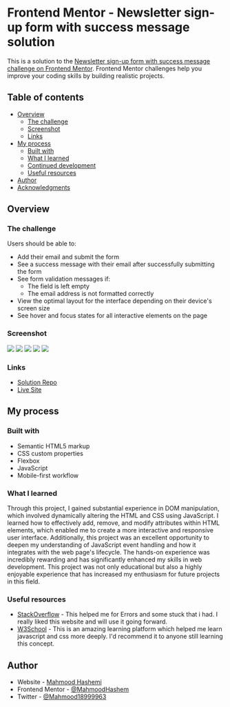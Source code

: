 # Frontend Mentor - Newsletter sign-up form with success message solution

This is a solution to the [Newsletter sign-up form with success message challenge on Frontend Mentor](https://www.frontendmentor.io/challenges/newsletter-signup-form-with-success-message-3FC1AZbNrv). Frontend Mentor challenges help you improve your coding skills by building realistic projects. 

## Table of contents

- [Overview](#overview)
  - [The challenge](#the-challenge)
  - [Screenshot](#screenshot)
  - [Links](#links)
- [My process](#my-process)
  - [Built with](#built-with)
  - [What I learned](#what-i-learned)
  - [Continued development](#continued-development)
  - [Useful resources](#useful-resources)
- [Author](#author)
- [Acknowledgments](#acknowledgments)


## Overview

### The challenge

Users should be able to:

- Add their email and submit the form
- See a success message with their email after successfully submitting the form
- See form validation messages if:
  - The field is left empty
  - The email address is not formatted correctly
- View the optimal layout for the interface depending on their device's screen size
- See hover and focus states for all interactive elements on the page

### Screenshot

![](./assets/screenshots/desktop-subscribe.jpeg)
![](./assets/screenshots/desktop-success.jpeg)
![](./assets/screenshots/email-validation.jpeg)
![](./assets/screenshots/mobile-subscribe.jpeg)
![](./assets/screenshots/mobile-success.jpeg)




### Links

- [Solution Repo](https://github.com/MahmoodHashem/Mentor-Challanges/tree/main/newsletter-sign-up-with-success-message-main/newsletter-sign-up-with-success-message-main)
- [Live Site](https://mahmoodhashem.github.io/Mentor-Challanges/newsletter-sign-up-with-success-message-main/newsletter-sign-up-with-success-message-main/index.html)

## My process

### Built with

- Semantic HTML5 markup
- CSS custom properties
- Flexbox
- JavaScript
- Mobile-first workflow


### What I learned

Through this project, I gained substantial experience in DOM manipulation, which involved dynamically altering the HTML and CSS using JavaScript. I learned how to effectively add, remove, and modify attributes within HTML elements, which enabled me to create a more interactive and responsive user interface. Additionally, this project was an excellent opportunity to deepen my understanding of JavaScript event handling and how it integrates with the web page's lifecycle. The hands-on experience was incredibly rewarding and has significantly enhanced my skills in web development. This project was not only educational but also a highly enjoyable experience that has increased my enthusiasm for future projects in this field.


### Useful resources

- [StackOverflow](https://stackoverflow.com/) - This helped me for Errors and some stuck that i had. I really liked this website and will use it going forward.
- [W3School](https://www.w3schools.com/) - This is an amazing learning platform which helped me learn javascript and css more deeply. I'd recommend it to anyone still learning this concept.


## Author

- Website - [Mahmood Hashemi](https://t.me/shahmahmood)
- Frontend Mentor - [@MahmoodHashem](https://www.frontendmentor.io/profile/MahmoodHasheme/yourusername)
- Twitter - [@Mahmood18999963](https://twitter.com/Mahmood18999963)


